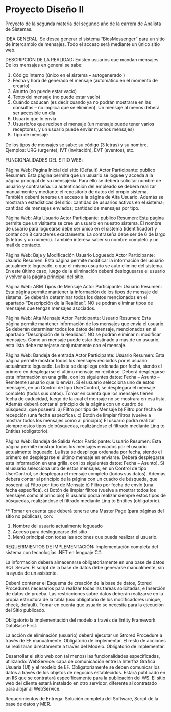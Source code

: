 # Proyecto Diseño II

Proyecto de la segunda materia del segundo año de la carrera de Analista de Sistemas.

IDEA GENERAL: Se desea generar el sistema “BiosMessenger” para un sitio de intercambio de mensajes. Todo el 
acceso será mediante un único sitio web.

DESCRIPCIÓN DE LA REALIDAD:
Existen usuarios que mandan mensajes.
De los mensajes en general se sabe: 
1. Código Interno (único en el sistema – autogenerado )
2. Fecha y hora de generado el mensaje (automático en el momento de crearlo)
3. Asunto (no puede estar vacío) 
4. Texto del mensaje (no puede estar vacío) 
5. Cuándo caducan (es decir cuando ya no podrán mostrarse en las consultas – no implica que 
se eliminen). Un mensaje al menos deberá ser accesible un día
6. Usuario que lo envía 
7. Usuario/os que reciben el mensaje (un mensaje puede tener varios receptores, y un usuario 
puede enviar muchos mensajes)
8. Tipo de mensaje 

De los tipos de mensajes se sabe: su código (3 letras) y su nombre. Ejemplos: URG (urgente), IVT 
(invitación), EVT (eventos), etc.

FUNCIONALIDADES DEL SITIO WEB:

Página Web: Pagina Inicial del sitio (Default)
Actor Participante: publico
Resumen: Esta página permite que un usuario se loguee y acceda a la página principal de su 
mensajería. Para ello se deberá solicitar nombre de usuario y contraseña. La autenticación del 
empleado se deberá realizar manualmente y mediante el repositorio de datos del propio sistema. 
También deberá tenerse un acceso a la página de Alta Usuario. 
Además se mostraran estadísticas del sitio: cantidad de usuarios activos en el sistema; cantidad de mensajes 
enviados; cantidad de mensajes por tipo. 

Página Web: Alta Usuario
Actor Participante: publico
Resumen: Esta página permite que un visitante se cree un usuario en nuestro sistema. El nombre de 
usuario para loguearse debe ser único en el sistema (identificador) y contar con 8 caracteres 
exactamente. La contraseña debe ser de 6 de largo (5 letras y un número). También interesa saber su 
nombre completo y un mail de contacto. 

Página Web: Baja y Modificación Usuario Logueado
Actor Participante: Usuario
Resumen: Esta página permite modificar la información del usuario actualmente logueado, o que el 
mismo usuario se auto elimine del sistema. En este último caso, luego de la eliminación deberá 
desloguearse el usuario y volver a la página principal del sitio.

Página Web: ABM Tipos de Mensaje
Actor Participante: Usuario
Resumen: Esta página permite mantener la información de los tipos de mensaje del sistema. Se 
deberán determinar todos los datos mencionados en el apartado “Descripción de la Realidad”.
NO se podrán eliminar tipos de mensajes que tengas mensajes asociados. 

Página Web: Alta Mensaje 
Actor Participante: Usuario
Resumen: Esta página permite mantener información de los mensajes que envía el usuario. Se 
deberán determinar todos los datos del mensaje, mencionados en el apartado “Descripción de la 
Realidad”. NO se podrán eliminar ni modificar mensajes. Como un mensaje puede estar destinado 
a más de un usuario, esta lista debe manejarse conjuntamente con el mensaje.

Página Web: Bandeja de entrada
Actor Participante: Usuario
Resumen: Esta página permite mostrar todos los mensajes recibidos por el usuario actualmente 
logueado. La lista se despliega ordenada por fecha, siendo el primero en desplegarse el último 
mensaje en recibirse. Deberá desplegarse esta información en una grilla, con los siguientes datos: 
Fecha – Asunto – Remitente (usuario que lo envía). Si el usuario selecciona uno de estos mensajes, 
en un Control de tipo UserControl, se desplegara el mensaje completo (todos sus datos). Tomar en 
cuenta que los mensajes tienen fecha de caducidad, luego de la cual el mensaje no se mostrara en esa 
lista.
Además deberá contar al principio de la página con un cuadro de búsqueda, que poseerá: 
a) Filtro por tipo de Mensaje
b) Filtro por fecha de recepción (una fecha específica).
c) Botón de limpiar filtros (vuelve a mostrar todos los mensajes como al principio) 
El usuario podrá realizar siempre estos tipos de búsquedas, realizándose el filtrado mediante Linq to 
Entities (obligatorio).

Página Web: Bandeja de Salida
Actor Participante: Usuario
Resumen: Esta página permite mostrar todos los mensajes enviados por el usuario actualmente 
logueado. La lista se despliega ordenada por fecha, siendo el primero en desplegarse el último 
mensaje en enviarse. Deberá desplegarse esta información en una grilla, con los siguientes datos: 
Fecha – Asunto). Si el usuario selecciona uno de estos mensajes, en un Control de tipo 
UserControl, se desplegara el mensaje completo (todos sus datos).
Además deberá contar al principio de la página con un cuadro de búsqueda, que poseerá: 
a) Filtro por tipo de Mensaje
b) Filtro por fecha de envío (una fecha específica).
c) Botón de limpiar filtros (vuelve a mostrar todos los mensajes como al principio) 
El usuario podrá realizar siempre estos tipos de búsquedas, realizándose el filtrado mediante Linq to 
Entities (obligatorio).

** Tomar en cuenta que deberá tenerse una Master Page (para páginas del sitio no públicas), con:
1. Nombre del usuario actualmente logueado
2. Acceso para desloguearse del sitio
3. Menú principal con todas las acciones que pueda realizar el usuario.

REQUERIMIENTOS DE IMPLEMENTACIÓN:
Implementación completa del sistema con tecnologías .NET en lenguaje C#. 

La información deberá almacenarse obligatoriamente en una base de datos SQL Server.
El script de la base de datos debe generarse manualmente, sin la ayuda de un asistente. 

Deberá contener el Esquema de creación de la base de datos, Stored Procedures
necesarios para realizar todas las tareas solicitadas, e Inserción de datos de prueba. Las 
restricciones sobre datos deberán realizarse en la propia estructura de la tabla (uso
obligatorio de los modificadores unique, check, default). Tomar en cuenta que usuario se 
necesita para la ejecución del Sitio publicado.

Obligatorio la implementación del modelo a través de Entity Framework DataBase First.

La acción de eliminación (usuario) deberá ejecutar un Strored Procedure a través de EF 
manualmente. Obligatorio de implementar.
El resto de acciones se realizaran directamente a través del Modelo. Obligatorio de 
implementar.

Desarrollar el sitio web con (al menos) las funcionalidades especificadas, utilizando:
WebService: capa de comunicación entre la Interfaz Gráfica Usuaria (UI) y el modelo de 
EF. Obligatoriamente se deben comunicar los datos a través de los objetos de negocios 
establecidos. Estará publicado en un IIS que se contratará específicamente para la 
publicación del WS.
El sitio web del cliente estará instalado en otro servidor, diferente al contratado para 
alojar al WebService.

Requerimientos de Entrega:
Solución completa del Software,
Script de la base de datos y
MER.
